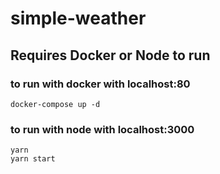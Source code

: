 # simple-weather

## Requires Docker or Node to run

### to run with docker with localhost:80

```
docker-compose up -d
```

### to run with node with localhost:3000

```
yarn
yarn start
```
